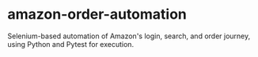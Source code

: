 # amazon-order-automation
Selenium-based automation of Amazon's login, search, and order journey, using Python and Pytest for execution.
